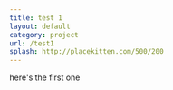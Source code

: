 ```yaml
---
title: test 1
layout: default
category: project
url: /test1
splash: http://placekitten.com/500/200
---
```


here's the first one